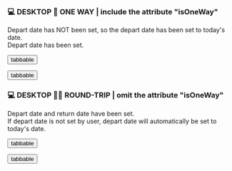 ### 💻 DESKTOP 📅 ONE WAY | include the attribute "isOneWay"

Depart date has NOT been set, so the depart date has been set to today's date.
<br/>
Depart date has been set.
<br/>

<button>tabbable</button>

<div class="exampleWrapper">
  <!-- <div>
    <auro-datepicker-calendar isOneWay>
    </auro-datepicker-calendar>
  </div> -->

  <!-- <div departDate_year="2021" departDate_month="12" departDate_day="30">
    <auro-datepicker-calendar isOneWay>
    </auro-datepicker-calendar>
  </div> -->
</div>

<button>tabbable</button>

### 💻 DESKTOP 📅📅 ROUND-TRIP | omit the attribute "isOneWay"

Depart date and return date have been set.
<br/>
If depart date is not set by user, depart date will automatically be set to today's date.

<button>tabbable</button>

<div class="exampleWrapper">
  <div>
    <auro-datepicker-calendar>
    </auro-datepicker-calendar>
  </div>

  <!-- <div departDate_year="2021" departDate_month="10" departDate_day="30" returnDate_year="2021" returnDate_month="12" returnDate_day="5">
    <auro-datepicker-calendar>
    </auro-datepicker-calendar>
  </div> -->

  <!-- <div departDate_year="2021" departDate_month="11" departDate_day="15" returnDate_year="2021" returnDate_month="11" returnDate_day="30">
    <auro-datepicker-calendar>
    </auro-datepicker-calendar>
  </div> -->
</div>

<button>tabbable</button>

<!-- ------------------------------------------- -->
<!-- ------------------------------------------- -->
<!-- SEPARATION POINT BETWEEN DESKTOP AND MOBILE -->
<!-- ------------------------------------------- -->
<!-- ------------------------------------------- -->

